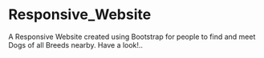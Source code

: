 # Responsive_Website
A Responsive Website created using Bootstrap for people to find and meet Dogs of all Breeds nearby. Have a look!..
